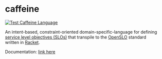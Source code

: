 # caffeine

[![Test Caffeine Language](https://github.com/rdurst/caffeine/actions/workflows/test.yml/badge.svg)](https://github.com/rdurst/caffeine/actions/workflows/test.yml)

An intent-based, constraint-oriented domain-specific-language for defining [service level objectives (SLOs)](https://sre.google/sre-book/service-level-objectives/) that transpile to the [OpenSLO](https://openslo.com/) standard written in [Racket](https://racket-lang.org/).


Documentation: [link here](./docs/Main.md)
